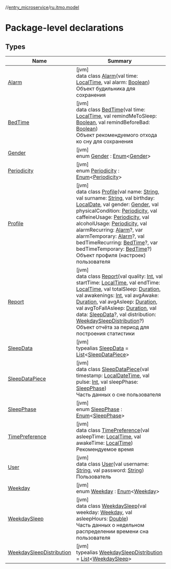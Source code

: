 //[entry_microservice](../../index.md)/[ru.itmo.model](index.md)

# Package-level declarations

## Types

| Name | Summary |
|---|---|
| [Alarm](-alarm/index.md) | [jvm]<br>data class [Alarm](-alarm/index.md)(val time: [LocalTime](https://docs.oracle.com/javase/8/docs/api/java/time/LocalTime.html), val alarm: [Boolean](https://kotlinlang.org/api/core/kotlin-stdlib/kotlin/-boolean/index.html))<br>Объект будильника для сохранения |
| [BedTime](-bed-time/index.md) | [jvm]<br>data class [BedTime](-bed-time/index.md)(val time: [LocalTime](https://docs.oracle.com/javase/8/docs/api/java/time/LocalTime.html), val remindMeToSleep: [Boolean](https://kotlinlang.org/api/core/kotlin-stdlib/kotlin/-boolean/index.html), val remindBeforeBad: [Boolean](https://kotlinlang.org/api/core/kotlin-stdlib/kotlin/-boolean/index.html))<br>Объект рекомендуемого отхода ко сну для сохранения |
| [Gender](-gender/index.md) | [jvm]<br>enum [Gender](-gender/index.md) : [Enum](https://kotlinlang.org/api/core/kotlin-stdlib/kotlin/-enum/index.html)&lt;[Gender](-gender/index.md)&gt; |
| [Periodicity](-periodicity/index.md) | [jvm]<br>enum [Periodicity](-periodicity/index.md) : [Enum](https://kotlinlang.org/api/core/kotlin-stdlib/kotlin/-enum/index.html)&lt;[Periodicity](-periodicity/index.md)&gt; |
| [Profile](-profile/index.md) | [jvm]<br>data class [Profile](-profile/index.md)(val name: [String](https://kotlinlang.org/api/core/kotlin-stdlib/kotlin/-string/index.html), val surname: [String](https://kotlinlang.org/api/core/kotlin-stdlib/kotlin/-string/index.html), val birthday: [LocalDate](https://docs.oracle.com/javase/8/docs/api/java/time/LocalDate.html), val gender: [Gender](-gender/index.md), val physicalCondition: [Periodicity](-periodicity/index.md), val caffeineUsage: [Periodicity](-periodicity/index.md), val alcoholUsage: [Periodicity](-periodicity/index.md), val alarmRecurring: [Alarm](-alarm/index.md)?, var alarmTemporary: [Alarm](-alarm/index.md)?, val bedTimeRecurring: [BedTime](-bed-time/index.md)?, var bedTimeTemporary: [BedTime](-bed-time/index.md)?)<br>Объект профиля (настроек) пользователя |
| [Report](-report/index.md) | [jvm]<br>data class [Report](-report/index.md)(val quality: [Int](https://kotlinlang.org/api/core/kotlin-stdlib/kotlin/-int/index.html), val startTime: [LocalTime](https://docs.oracle.com/javase/8/docs/api/java/time/LocalTime.html), val endTime: [LocalTime](https://docs.oracle.com/javase/8/docs/api/java/time/LocalTime.html), val totalSleep: [Duration](https://docs.oracle.com/javase/8/docs/api/java/time/Duration.html), val awakenings: [Int](https://kotlinlang.org/api/core/kotlin-stdlib/kotlin/-int/index.html), val avgAwake: [Duration](https://docs.oracle.com/javase/8/docs/api/java/time/Duration.html), val avgAsleep: [Duration](https://docs.oracle.com/javase/8/docs/api/java/time/Duration.html), val avgToFallAsleep: [Duration](https://docs.oracle.com/javase/8/docs/api/java/time/Duration.html), val data: [SleepData](-sleep-data/index.md)?, val distribution: [WeekdaySleepDistribution](-weekday-sleep-distribution/index.md)?)<br>Объект отчёта за период для построения статистики |
| [SleepData](-sleep-data/index.md) | [jvm]<br>typealias [SleepData](-sleep-data/index.md) = [List](https://kotlinlang.org/api/core/kotlin-stdlib/kotlin.collections/-list/index.html)&lt;[SleepDataPiece](-sleep-data-piece/index.md)&gt; |
| [SleepDataPiece](-sleep-data-piece/index.md) | [jvm]<br>data class [SleepDataPiece](-sleep-data-piece/index.md)(val timestamp: [LocalDateTime](https://docs.oracle.com/javase/8/docs/api/java/time/LocalDateTime.html), val pulse: [Int](https://kotlinlang.org/api/core/kotlin-stdlib/kotlin/-int/index.html), val sleepPhase: [SleepPhase](-sleep-phase/index.md))<br>Часть данных о сне пользователя |
| [SleepPhase](-sleep-phase/index.md) | [jvm]<br>enum [SleepPhase](-sleep-phase/index.md) : [Enum](https://kotlinlang.org/api/core/kotlin-stdlib/kotlin/-enum/index.html)&lt;[SleepPhase](-sleep-phase/index.md)&gt; |
| [TimePreference](-time-preference/index.md) | [jvm]<br>data class [TimePreference](-time-preference/index.md)(val asleepTime: [LocalTime](https://docs.oracle.com/javase/8/docs/api/java/time/LocalTime.html), val awakeTime: [LocalTime](https://docs.oracle.com/javase/8/docs/api/java/time/LocalTime.html))<br>Рекомендуемое время |
| [User](-user/index.md) | [jvm]<br>data class [User](-user/index.md)(val username: [String](https://kotlinlang.org/api/core/kotlin-stdlib/kotlin/-string/index.html), val password: [String](https://kotlinlang.org/api/core/kotlin-stdlib/kotlin/-string/index.html))<br>Пользователь |
| [Weekday](-weekday/index.md) | [jvm]<br>enum [Weekday](-weekday/index.md) : [Enum](https://kotlinlang.org/api/core/kotlin-stdlib/kotlin/-enum/index.html)&lt;[Weekday](-weekday/index.md)&gt; |
| [WeekdaySleep](-weekday-sleep/index.md) | [jvm]<br>data class [WeekdaySleep](-weekday-sleep/index.md)(val weekday: [Weekday](-weekday/index.md), val asleepHours: [Double](https://kotlinlang.org/api/core/kotlin-stdlib/kotlin/-double/index.html))<br>Часть данных о недельном распределении времени сна пользователя |
| [WeekdaySleepDistribution](-weekday-sleep-distribution/index.md) | [jvm]<br>typealias [WeekdaySleepDistribution](-weekday-sleep-distribution/index.md) = [List](https://kotlinlang.org/api/core/kotlin-stdlib/kotlin.collections/-list/index.html)&lt;[WeekdaySleep](-weekday-sleep/index.md)&gt; |
